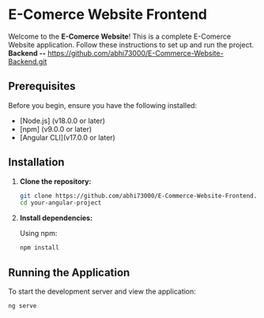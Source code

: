 # E-Comerce Website Frontend

Welcome to the **E-Comerce Website**! This is a complete E-Comerce Website application. Follow these instructions to set up and run the project.
**Backend --** https://github.com/abhi73000/E-Commerce-Website-Backend.git

## Prerequisites

Before you begin, ensure you have the following installed:

- [Node.js] (v18.0.0 or later)
- [npm] (v9.0.0 or later) 
- [Angular CLI](v17.0.0 or later)

## Installation

1. **Clone the repository:**

    ```bash
    git clone https://github.com/abhi73000/E-Commerce-Website-Frontend.git
    cd your-angular-project
    ```

2. **Install dependencies:**

    Using npm:

    ```bash
    npm install
    ```


## Running the Application

To start the development server and view the application:

```bash
ng serve
